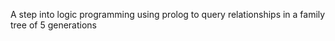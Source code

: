 A step into logic programming using prolog to query relationships in a family tree of 5 generations
